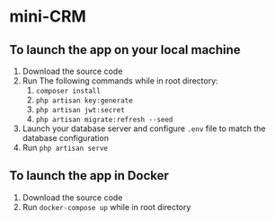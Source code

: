 # mini-CRM

## To launch the app on your local machine

1. Download the source code
2. Run The following commands while in root directory:
   1. `composer install`
   2. `php artisan key:generate`
   3. `php artisan jwt:secret`
   4. `php artisan migrate:refresh --seed`
3. Launch your database server and configure `.env` file to match the database configuration
4. Run `php artisan serve`

## To launch the app in Docker

1. Download the source code
2. Run `docker-compose up` while in root directory